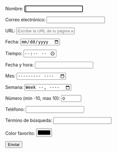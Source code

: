 
<html>
<head>
<title>Formulario de prueba de HTML5</title>
</head>
<body>

<form action="" method="get">
<p>
Nombre: <input type="text" name="name_control" autofocus required />
</p>

<p>
Correo electrónico: <input type="email" name="email_control" required />
</p>

<p>
URL: <input type="url" name="url_control" placeholder="Escribe la URL de tu página web personal" />
</p>

<p>
Fecha: <input type="date" name="date_control" />
</p>

<p>
Tiempo: <input type="time" name="time_control" />
</p>

<p>
Fecha y hora: <input type="datetime" name="datetime_control" />
</p>

<p>
Mes: <input type="month" name="month_control" />
</p>

<p>
Semana: <input type="week" name="week_control" />
</p>

<p>
Número (min -10, max 10): <input type="number" name="number_control" min="-10" max="10" value="0" />
</p>

<p>
Teléfono: <input type="tel" name="tel_control" />
</p>

<p>
Término de búsqueda: <input type="search" name="search_control" />
</p>

<p>
Color favorito: <input type="color" name="color_control" />
</p>

<p>
<input type="submit" value="Enviar" />
</p>
</form>
</body>
</html>
